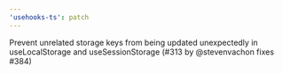 ```yaml
---
'usehooks-ts': patch
---
```


Prevent unrelated storage keys from being updated unexpectedly in useLocalStorage and useSessionStorage (#313 by @stevenvachon fixes #384)

